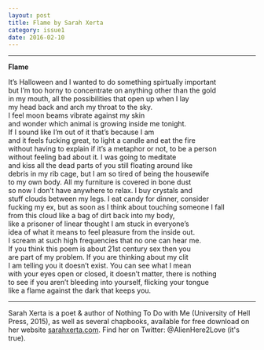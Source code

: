```yaml
---
layout: post
title: Flame by Sarah Xerta
category: issue1
date: 2016-02-10
---
```


___

**Flame**

It’s Halloween and I wanted to do something spirtually important<br>
but I’m too horny to concentrate on anything other than the gold<br>
in my mouth, all the possibilities that open up when I lay <br>
my head back and arch my throat to the sky. <br>
I feel moon beams vibrate against my skin<br>
and wonder which animal is growing inside me tonight. <br>
If I sound like I’m out of it that’s because I am<br>
and it feels fucking great, to light a candle and eat the fire<br>
without having to explain if it’s a metaphor or not, to be a person <br>
without feeling bad about it. I was going to meditate<br>
and kiss all the dead parts of you still floating around like<br>
debris in my rib cage, but I am so tired of being the housewife<br>
to my own body. All my furniture is covered in bone dust<br>
so now I don’t have anywhere to relax. I buy crystals and <br>
stuff clouds between my legs. I eat candy for dinner, consider<br>
fucking my ex, but as soon as I think about touching someone I fall<br>
from this cloud like a bag of dirt back into my body,<br>
like a prisoner of linear thought I am stuck in everyone’s<br>
idea of what it means to feel pleasure from the inside out. <br>
I scream at such high frequencies that no one can hear me. <br>
If you think this poem is about 21st century sex then you <br>
are part of my problem. If you are thinking about my clit<br>
I am telling you it doesn’t exist. You can see what I mean<br>
with your eyes open or closed, it doesn’t matter, there is nothing<br>
to see if you aren’t bleeding into yourself, flicking your tongue<br>
like a flame against the dark that keeps you.

___

Sarah Xerta is a poet & author of Nothing To Do with Me (University of Hell Press, 2015), as well as several chapbooks, available for free download on her website [sarahxerta.com](http://sarahxerta.com). Find her on Twitter: @AlienHere2Love (it's true).
